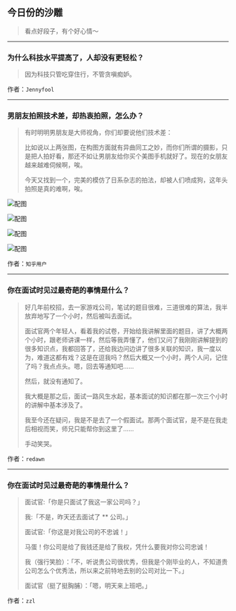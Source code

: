 ## 今日份的沙雕

> 看点好段子，有个好心情～


 
---

### 为什么科技水平提高了，人却没有更轻松？

> 因为科技只管吃穿住行，不管贪嗔痴妒。


作者：`Jennyfool`

---

### 男朋友拍照技术差，却热衷拍照，怎么办？

> 有时明明男朋友是大师视角，你们却要说他们技术差：
> 
> 比如说以上两张图，在构图方面就有异曲同工之妙，而你们所谓的摄影，只是把人拍好看，那还不如让男朋友给你买个美图手机就好了。现在的女朋友越来越难伺候啊，唉。
> 
> 今天又找到一个，完美的模仿了日系杂志的拍法，却被人们喷成狗，这年头拍照是真的难啊，唉。



![配图](http://pic4.zhimg.com/70/v2-4981ef59346cf1d9f192599bdff9bebb_b.jpg)



![配图](http://pic4.zhimg.com/70/v2-852510b70f9f38e6adf9356a5b3b09c3_b.jpg)



![配图](http://pic2.zhimg.com/70/v2-b46e56502048bd0737cebe8ab1a6def1_b.jpg)



![配图](http://pic1.zhimg.com/70/v2-8fa17962bbe410d9e10eb388e7f2d278_b.jpg)


作者：`知乎用户`

---

### 你在面试时见过最奇葩的事情是什么？

> 好几年前校招，去一家游戏公司，笔试的题目很难，三道很难的算法，我半放弃地写了一个小时，然后被叫去面试。
> 
> 面试官两个年轻人，看着我的试卷，开始给我讲解里面的题目，讲了大概两个小时，跟老师讲课一样，然后等我弄懂了，他们又问了我刚刚讲解提到的很多知识点，我都回答了，还给我边问边讲了很多关联的知识，我一度以为，难道这都有戏？这是在逗我吗？然后大概又一个小时，两个人问，记住了吗？我点点头。嗯，回去等通知吧……
> 
> 然后，就没有通知了。
> 
> 我大概是那之后，面试一路风生水起，基本面试的知识都在那一次三个小时的讲解中基本涉及了。
> 
> 我至今还在疑问，我是不是去了一个假面试。那两个面试官，是不是在我走后相视而笑，师兄只能帮你到这里了……
> 
> 手动笑哭。


作者：`redawn`

---

### 你在面试时见过最奇葩的事情是什么？

> 面试官:「你是只面试了我这一家公司吗？」
> 
> 我:「不是，昨天还去面试了 ** 公司。」
> 
> 面试官:「你这是对我公司的不忠诚！」
> 
> 马蛋！你公司是给了我钱还是给了我权，凭什么要我对你公司忠诚！
> 
> 我（强行笑脸）：「不，听说贵公司很优秀，但我是个刚毕业的人，不知道贵公司怎么个优秀法，所以来之前特地去别的公司对比一下。」
> 
> 面试官（挺了挺胸脯）：「嗯，明天来上班吧。」


作者：`zzl`